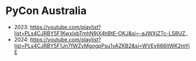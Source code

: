 # PyCon Australia
- 2023: https://youtube.com/playlist?list=PLs4CJRBY5F1KwxIxbTmhN9jX4hBtE-OKJ&si=-aJWXjZTc-LS8UZ_
- 2024: https://youtube.com/playlist?list=PLs4CJRBY5F1Jn7fWZyMgogpPsu1vAZKB2&si=WVEy666ltWK2mYiE
